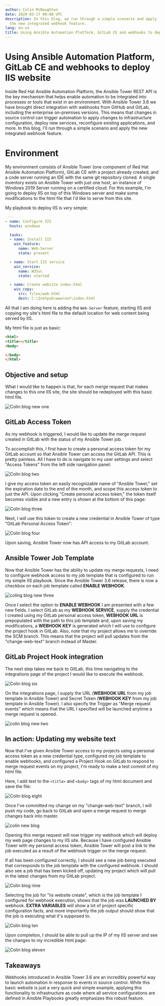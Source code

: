 ```yaml
---
author: Colin McNaughton
date: 2020-03-17 00:00 UTC
description: In this blog, we run through a simple scenario and apply
  the new integrated webhook feature.
lang: en-us
title: Using Ansible Automation Platform, GitLab CE and webhooks to deploy IIS website
---
```


# Using Ansible Automation Platform, GitLab CE and webhooks to deploy IIS website

Inside Red Hat Ansible Automation Platform, the Ansible Tower REST API
is the key mechanism that helps enable automation to be integrated into
processes or tools that exist in an environment. With Ansible Tower 3.6
we have brought direct integration with webhooks from GitHub and GitLab,
including the enterprise on-premises versions. This means that changes
in source control can trigger automation to apply changes to
infrastructure configuration, deploy new services, reconfigure existing
applications, and more. In this blog, I'll run through a simple scenario
and apply the new integrated webhook feature.

# Environment

My environment consists of Ansible Tower (one component of Red Hat
Ansible Automation Platform), GitLab CE with a project already created,
and a code server running an IDE with the same git repository cloned. A
single inventory exists on Ansible Tower with just one host, an instance
of Windows 2019 Server running on a certified cloud. For this example,
I'm going to deploy IIS on top of this Windows server and make some
modifications to the html file that I'd like to serve from this site. 

My playbook to deploy IIS is *very* simple:

```yml
 ---
- name: Configure IIS
  hosts: windows

  tasks:
  - name: Install IIS
    win_feature:
      name: Web-Server
      state: present

  - name: Start IIS service
    win_service:
      name: W3Svc
      state: started

  - name: Create website index.html
    win_copy:
      src: files/web.html
      dest: C:\Inetpub\wwwroot\index.html
```

All that I am doing here is adding the `Web-Server` feature, starting
IIS and copying my site's html file to the default location for web
content being served by IIS. 

My html file is just as basic:

```html
<html>
<title></title>
<body>

</body>
</html>
```

## Objective and setup

What I would like to happen is that, for each merge request that makes
changes to this one IIS site, the site should be redeployed with this
basic html file.

![Colin blog new one](/images/posts/archive/colin-blog-new-one.png)

## GitLab Access Token

As my webhook is triggered, I would like to update the merge request
created in GitLab with the status of my Ansible Tower job. 

To accomplish this, I first have to create a personal access token for
my GitLab account so that Ansible Tower can access the GitLab API. This
is pretty painless. All I have to do is navigate to my user settings and
select "Access Tokens" from the left side navigation panel:

![Colin blog two](/images/posts/archive/colin-blog-two.png)

I give my access token an easily recognizable name of "Ansible Tower,"
set the expiration date to the end of the month, and scope this access
token to just the API. Upon clicking "Create personal access token," the
token itself becomes visible and a new entry is shown at the bottom of
this page:

![Colin blog three](/images/posts/archive/colin-blog-three.png)

Next, I will use this token to create a new credential in Ansible Tower
of type "GitLab Personal Access Token":

![Colin blog four](/images/posts/archive/colin-blog-four.png)

Upon saving, Ansible Tower now has API access to my GitLab account. 

## Ansible Tower Job Template

Now that Ansible Tower has the ability to update my merge requests, I
need to configure webhook access to my job template that is configured
to run my simple IIS playbook. Since the Ansible Tower 3.6 release,
there is now a checkbox on each job template called **ENABLE WEBHOOK**.

![coling blog new three](/images/posts/archive/colin-blog-new-three.png)

Once I select the option to **ENABLE WEBHOOK** I am presented with a few
new fields. I select GitLab as my **WEBHOOK SERVICE**, supply the
credential I created using my GitLab personal access token, **WEBHOOK
URL** is prepopulated with the path to this job template and, upon
saving my modifications, a **WEBHOOK KEY** is generated which I will use
to configure the project hook in GitLab. Also, note that my project
allows me to override the SCM branch. This means that the project will
pull updates from the "change-web-text" branch instead of Master. 

## GitLab Project Hook integration

The next step takes me back to GitLab, this time navigating to the
integrations page of the project I would like to execute the webhook.

![Colin blog six](/images/posts/archive/colin-blog-six.png)

On the integrations page, I supply the URL (**WEBHOOK URL** from my job
template in Ansible Tower) and Secret Token (**WEBHOOK KEY** from my job
template in Ansible Tower). I also specify the Trigger as "Merge request
events" which means that the URL I specified will be launched anytime a
merge request is opened.

![colin blog new two](/images/posts/archive/colin-blog-new-two.png)

## In action: Updating my website text

Now that I've given Ansible Tower access to my projects using a personal
access token as a new credential type, configured my job template to
enable webhooks, and configured a Project Hook on GitLab to respond to
merge request events on my project, I'm ready to make a test commit of
my html file.

Here, I add text to the `<title>` and `<body>` tags of my html
document and save the file:

![Colin blog eight](/images/posts/archive/colin-blog-eight.png)

Once I've committed my change on my "change-web-text" branch, I will
push my code, go back to GitLab and open a merge request to merge
changes back into master.

![colin new blog](/images/posts/archive/colin-new-blog.png)

Opening this merge request will now trigger my webhook which will deploy
my web page changes to my IIS site. Because I have configured Ansible
Tower with my personal access token, Ansible Tower will post a link to
the job executed as a result of the webhook trigger on the merge
request.

If all has been configured correctly, I should see a new job being
executed that corresponds to the job template with the configured
webhook. I should also see a job that has been kicked off, updating my
project which will pull in the latest changes from my GitLab project.

![Colin blog nine](/images/posts/archive/colin-blog-nine.png)

Selecting the job for "iis website create", which is the job template I
configured for webhook execution, shows that the job was **LAUNCHED BY**
webhook. **EXTRA VARIABLES** will show a lot of project specific
configuration facts, and more importantly the job output should show
that the job is executing what it's supposed to.

![Colin blog ten](/images/posts/archive/colin-blog-ten.png)

Upon completion, I should be able to pull up the IP of my IIS server and
see the changes to my incredible html page:

![Colin blog eleven](/images/posts/archive/colin-blog-eleven.png)

## Takeaways

Webhooks introduced in Ansible Tower 3.6 are an incredibly powerful way
to launch automation in response to events in source control. While this
basic website is just a very quick and simple example, applying this
functionality to infrastructure as code where all service configurations
are defined in Ansible Playbooks greatly emphasizes this robust feature.
